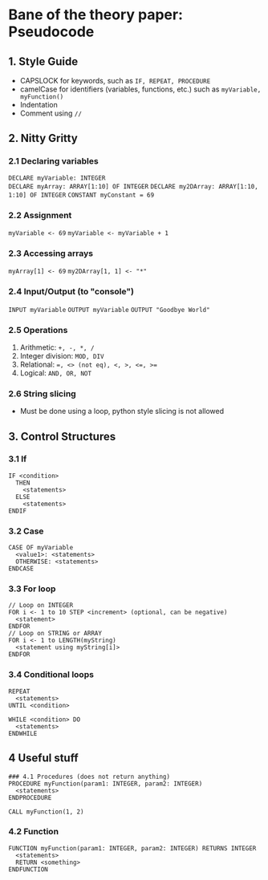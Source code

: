 # Bane of the theory paper: Pseudocode 

## 1. Style Guide 
- CAPSLOCK for keywords, such as ```IF, REPEAT, PROCEDURE ```
- camelCase for identifiers (variables, functions, etc.) such as ```myVariable, myFunction()```
- Indentation 
- Comment using ```//```

## 2. Nitty Gritty 
### 2.1 Declaring variables 
```DECLARE myVariable: INTEGER ```  
```DECLARE myArray: ARRAY[1:10] OF INTEGER```
```DECLARE my2DArray: ARRAY[1:10, 1:10] OF INTEGER```
```CONSTANT myConstant = 69```

### 2.2 Assignment 
```myVariable <- 69```
```myVariable <- myVariable + 1```

### 2.3 Accessing arrays 
```myArray[1] <- 69```
```my2DArray[1, 1] <- "*"```

### 2.4 Input/Output (to "console")
```INPUT myVariable```
```OUTPUT myVariable```
```OUTPUT "Goodbye World"```


### 2.5 Operations 
1. Arithmetic: ```+, -, *, /```
2. Integer division: ```MOD, DIV```
3. Relational: ```=, <> (not eq), <, >, <=, >=```
4. Logical: ```AND, OR, NOT```

### 2.6 String slicing 
- Must be done using a loop, python style slicing is not allowed

## 3. Control Structures
### 3.1 If 
```
IF <condition> 
  THEN 
    <statements> 
  ELSE
    <statements>
ENDIF 
```

### 3.2 Case 
```
CASE OF myVariable 
  <value1>: <statements>
  OTHERWISE: <statements> 
ENDCASE
```

### 3.3 For loop
```
// Loop on INTEGER
FOR i <- 1 to 10 STEP <increment> (optional, can be negative)
  <statement>
ENDFOR 
// Loop on STRING or ARRAY 
FOR i <- 1 to LENGTH(myString)
  <statement using myString[i]> 
ENDFOR
```

### 3.4 Conditional loops
```
REPEAT 
  <statements>
UNTIL <condition>

WHILE <condition> DO 
  <statements>
ENDWHILE 
```

## 4 Useful stuff
```
### 4.1 Procedures (does not return anything) 
PROCEDURE myFunction(param1: INTEGER, param2: INTEGER)
  <statements>
ENDPROCEDURE 

CALL myFunction(1, 2)
```
### 4.2 Function 
```
FUNCTION myFunction(param1: INTEGER, param2: INTEGER) RETURNS INTEGER
  <statements>
  RETURN <something> 
ENDFUNCTION 
```





